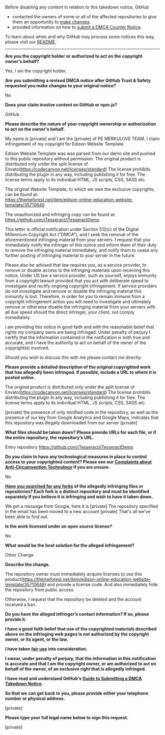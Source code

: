Before disabling any content in relation to this takedown notice, GitHub
- contacted the owners of some or all of the affected repositories to give them an opportunity to [make changes](https://docs.github.com/en/github/site-policy/dmca-takedown-policy#a-how-does-this-actually-work).
- provided information on how to [submit a DMCA Counter Notice](https://docs.github.com/en/articles/guide-to-submitting-a-dmca-counter-notice).

To learn about when and why GitHub may process some notices this way, please visit our [README](https://github.com/github/dmca/blob/master/README.md#anatomy-of-a-takedown-notice).

---

**Are you the copyright holder or authorized to act on the copyright owner's behalf?**

Yes, I am the copyright holder.

**Are you submitting a revised DMCA notice after GitHub Trust & Safety requested you make changes to your original notice?**

No

**Does your claim involve content on GitHub or npm.js?**

GitHub

**Please describe the nature of your copyright ownership or authorization to act on the owner's behalf.**

My name is [private] and I am the [private] of PE MERKULOVE TEAM. I claim infringement of my copyright for Edison Website Template.

Edison Website Template was was parsed from our demo site and pushed to this public repository without permission. The original product is distributed only under the split license of Envato(https://codecanyon.net/licenses/standard) The license prohibits distributing the plugin in any way, including publishing it for free. The license terms apply to its individual HTML, JS scripts, CSS, SASS etc.

The original Website Template, to which we own the exclusive copyrights, can be found at:  
https://themeforest.net/item/edison-online-education-website-template/35710648

The unauthorized and infringing copy can be found at:  
https://github.com/iTesseract/iTesseractDemo

This letter is official notification under Section 512(c) of the Digital Millennium Copyright Act (”DMCA”), and I seek the removal of the aforementioned infringing material from your servers. I request that you immediately notify the infringer of this notice and inform them of their duty to remove the infringing material immediately, and notify them to cease any further posting of infringing material to your server in the future.

Please also be advised that law requires you, as a service provider, to remove or disable access to the infringing materials upon receiving this notice. Under US law a service provider, such as yourself, enjoys immunity from a copyright lawsuit provided that you act with deliberate speed to investigate and rectify ongoing copyright infringement. If service providers do not investigate and remove or disable the infringing material this immunity is lost. Therefore, in order for you to remain immune from a copyright infringement action you will need to investigate and ultimately remove or otherwise disable the infringing material from your servers with all due speed should the direct infringer, your client, not comply immediately.

I am providing this notice in good faith and with the reasonable belief that rights my company owns are being infringed. Under penalty of perjury I certify that the information contained in the notification is both true and accurate, and I have the authority to act on behalf of the owner of the copyright(s) involved.

Should you wish to discuss this with me please contact me directly.

**Please provide a detailed description of the original copyrighted work that has allegedly been infringed. If possible, include a URL to where it is posted online.**

The original product is distributed only under the split license of Envato(https://codecanyon.net/licenses/standard) The license prohibits distributing the plugin in any way, including publishing it for free. The license terms apply to its individual HTML, JS scripts, CSS, SASS etc.

[private] the presence of only minified code in the repository, as well as the presence of our key from Google Analytics and Google Maps, indicates that this repository was illegally downloaded from our server [private]

**What files should be taken down? Please provide URLs for each file, or if the entire repository, the repository’s URL.**

Entry repository https://github.com/iTesseract/iTesseractDemo

**Do you claim to have any technological measures in place to control access to your copyrighted content? Please see our <a href="https://docs.github.com/articles/guide-to-submitting-a-dmca-takedown-notice#complaints-about-anti-circumvention-technology">Complaints about Anti-Circumvention Technology</a> if you are unsure.**

No

**<a href="https://docs.github.com/articles/dmca-takedown-policy#b-what-about-forks-or-whats-a-fork">Have you searched for any forks</a> of the allegedly infringing files or repositories? Each fork is a distinct repository and must be identified separately if you believe it is infringing and wish to have it taken down.**

We got a message from Google, here it is [private] The repository specified in the email has been moved to a new account [private] That's all we've been able to find out.

**Is the work licensed under an open source license?**

No

**What would be the best solution for the alleged infringement?**

Other Change

**Describe the change.**

The repository owner must immediately acquire licenses to use this product(https://themeforest.net/item/edison-online-education-website-template/35710648) and provide a license code. And also immediately hide the repository from public access.

Otherwise, I request that the repository be deleted and the account received a ban.

**Do you have the alleged infringer’s contact information? If so, please provide it.**

**I have a good faith belief that use of the copyrighted materials described above on the infringing web pages is not authorized by the copyright owner, or its agent, or the law.**

**I have taken <a href="https://www.lumendatabase.org/topics/22">fair use</a> into consideration.**

**I swear, under penalty of perjury, that the information in this notification is accurate and that I am the copyright owner, or am authorized to act on behalf of the owner, of an exclusive right that is allegedly infringed.**

**I have read and understand GitHub's <a href="https://docs.github.com/articles/guide-to-submitting-a-dmca-takedown-notice/">Guide to Submitting a DMCA Takedown Notice</a>.**

**So that we can get back to you, please provide either your telephone number or physical address.**

[private]

**Please type your full legal name below to sign this request.**

[private]
